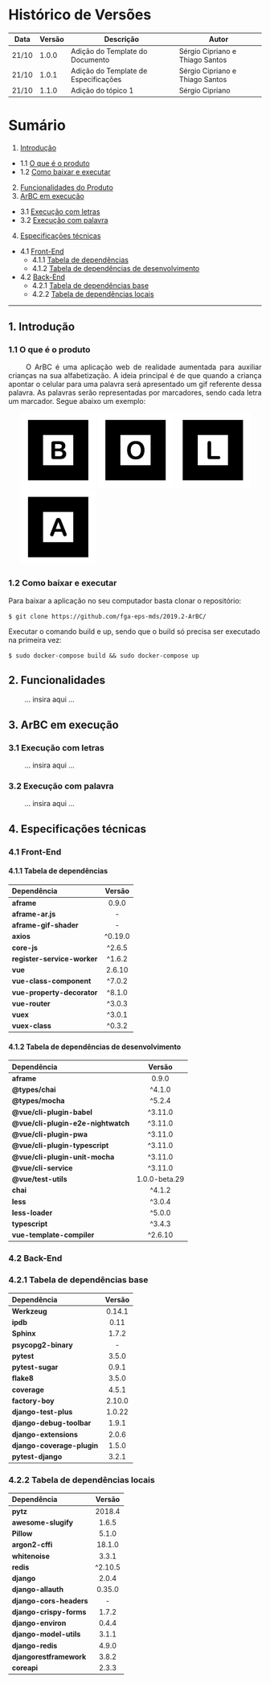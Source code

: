 # Histórico de Versões

Data|Versão|Descrição|Autor
-|-|-|-
21/10|1.0.0|Adição do Template do Documento| Sérgio Cipriano e Thiago Santos|
21/10|1.0.1|Adição do Template de Especificações| Sérgio Cipriano e Thiago Santos|
21/10|1.1.0|Adição do tópico 1| Sérgio Cipriano|

# Sumário

1. [Introdução](#1)
  - 1.1 [O que é o produto](#1_1)
  - 1.2 [Como baixar e executar](#1_2)
2. [Funcionalidades do Produto](#2)
3. [ArBC em execução](#3)
  - 3.1 [Execução com letras](#3_1) 
  - 3.2 [Execução com palavra](#3_2)
4. [Especificações técnicas](#4)
  - 4.1 [Front-End](#4_1)
    - 4.1.1 [Tabela de dependências](#4_1_1)
    - 4.1.2 [Tabela de dependências de desenvolvimento](#4_1_2)
  - 4.2 [Back-End](#4_2)
    - 4.2.1 [Tabela de dependências base](#4_2_1)
    - 4.2.2 [Tabela de dependências locais](#4_2_2)

___

## 1. <a name="1">Introdução</a>

### 1.1 <a name ="1_1">O que é o produto</a>

<p align="justify"> &emsp;&emsp; O ArBC é uma aplicação web de realidade aumentada para auxiliar crianças na sua alfabetização. A ideia principal é de que quando a criança apontar o celular para uma palavra será apresentado um gif referente dessa palavra. As palavras serão representadas por marcadores, sendo cada letra um marcador. Segue abaixo um exemplo:  </p>

<ul>
  <img src="../imagens/funcionamento_do_produto/B_marker.jpg" alt="drawing" width="150"/>
  <img src="../imagens/funcionamento_do_produto/O_marker.jpg" alt="drawing" width="150"/>
  <img src="../imagens/funcionamento_do_produto/L_marker.jpg" alt="drawing" width="150"/>
  <img src="../imagens/funcionamento_do_produto/A_marker.jpg" alt="drawing" width="150"/>
</ul>

### 1.2 <a name="1_2">Como baixar e executar</a>

Para baixar a aplicação no seu computador basta clonar o repositório:

```
$ git clone https://github.com/fga-eps-mds/2019.2-ArBC/
```

Executar o comando build e up, sendo que o build só precisa ser executado na primeira vez:


```
$ sudo docker-compose build && sudo docker-compose up
```

## 2. <a name="2">Funcionalidades</a>

<p align="justify"> &emsp;&emsp; ... insira aqui ... </p>

## 3. <a name="3">ArBC em execução</a>

### 3.1 <a name ="3_1">Execução com letras</a>

<p align="justify"> &emsp;&emsp; ... insira aqui ... </p>

### 3.2 <a name ="3_2">Execução com palavra</a>

<p align="justify"> &emsp;&emsp; ... insira aqui ... </p>

## 4. <a name="4">Especificações técnicas</a>

### 4.1 <a name ="4_1">Front-End</a>

#### 4.1.1 <a name ="4_1_1">Tabela de dependências</a>

Dependência|Versão
|:-|:-:|
|**aframe**| 0.9.0 |
|**aframe-ar.js**| - |
|**aframe-gif-shader**| - |
|**axios**| ^0.19.0 |
|**core-js**| ^2.6.5 |
|**register-service-worker**| ^1.6.2 |
|**vue**| 2.6.10 |
|**vue-class-component**| ^7.0.2 |
|**vue-property-decorator**| ^8.1.0 |
|**vue-router**| ^3.0.3 |
|**vuex**| ^3.0.1 |
|**vuex-class**| ^0.3.2 |

####  4.1.2 <a name = "4_1_2">Tabela de dependências de desenvolvimento</a>

Dependência|Versão
|:-|:-:| 
|**aframe**| 0.9.0 |
|**@types/chai**| ^4.1.0 |
|**@types/mocha**| ^5.2.4 |
|**@vue/cli-plugin-babel**| ^3.11.0 |
|**@vue/cli-plugin-e2e-nightwatch**| ^3.11.0 |
|**@vue/cli-plugin-pwa**| ^3.11.0 |
|**@vue/cli-plugin-typescript**| ^3.11.0 |
|**@vue/cli-plugin-unit-mocha**| ^3.11.0 |
|**@vue/cli-service**| ^3.11.0 |
|**@vue/test-utils**| 1.0.0-beta.29 |
|**chai**| ^4.1.2 |
|**less**| ^3.0.4 |
|**less-loader**| ^5.0.0 |
|**typescript**| ^3.4.3 |
|**vue-template-compiler**| ^2.6.10 |

###  4.2 <a name ="4_2">Back-End</a>

###  4.2.1 <a name ="4_2_1">Tabela de dependências base</a>

Dependência|Versão
|:- |:-:|
|**Werkzeug**| 0.14.1 |
|**ipdb**| 0.11 |
|**Sphinx**| 1.7.2 |
|**psycopg2-binary**| - |
|**pytest**| 3.5.0 |
|**pytest-sugar**| 0.9.1 |
|**flake8**| 3.5.0 |
|**coverage**| 4.5.1 |
|**factory-boy**| 2.10.0 |
|**django-test-plus**| 1.0.22 |
|**django-debug-toolbar**| 1.9.1 |
|**django-extensions**| 2.0.6 |
|**django-coverage-plugin**| 1.5.0 |
|**pytest-django**| 3.2.1 |

###  4.2.2 <a name ="4_2_2">Tabela de dependências locais</a>

Dependência|Versão
|:- |:-:|
|**pytz**| 2018.4 |
|**awesome-slugify**| 1.6.5 |
|**Pillow**| 5.1.0 |
|**argon2-cffi**| 18.1.0 |
|**whitenoise**| 3.3.1 |
|**redis**| ^2.10.5 |
|**django**| 2.0.4 |
|**django-allauth**| 0.35.0 |
|**django-cors-headers**| - |
|**django-crispy-forms**| 1.7.2 |
|**django-environ**| 0.4.4 |
|**django-model-utils**| 3.1.1 |
|**django-redis**| 4.9.0 |
|**djangorestframework**| 3.8.2 |
|**coreapi**| 2.3.3 |